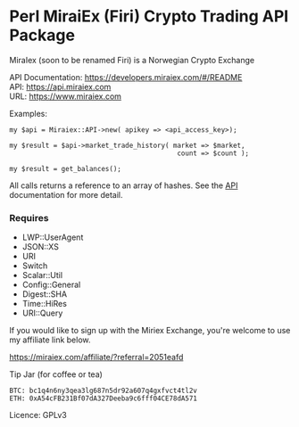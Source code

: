 # Perl MiraiEx (Firi) Crypto Trading API Package
 
MiraIex (soon to be renamed Firi) is a Norwegian Crypto Exchange  

API Documentation: https://developers.miraiex.com/#/README  
API: https://api.miraiex.com   
URL: https://www.miraiex.com  


Examples:
```
my $api = Miraiex::API->new( apikey => <api_access_key>);
```
```
my $result = $api->market_trade_history( market => $market,
                                          count => $count );
                                            
my $result = get_balances();
```

All calls returns a reference to an array of hashes. See the [API](https://developers.miraiex.com/#/README) documentation for 
more detail.

### Requires

* LWP::UserAgent
* JSON::XS
* URI
* Switch
* Scalar::Util
* Config::General
* Digest::SHA
* Time::HiRes
* URI::Query


If you would like to sign up with the Miriex Exchange, you're welcome to use my
affiliate link below.  

https://miraiex.com/affiliate/?referral=2051eafd  

Tip Jar (for coffee or tea)
```
BTC: bc1q4n6ny3qea3lg687n5dr92a607q4gxfvct4tl2v
ETH: 0xA54cFB231Bf07dA327Deeba9c6fff04CE78dA571
```
Licence: GPLv3

